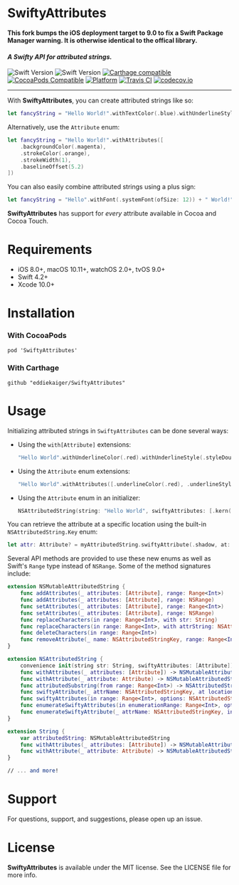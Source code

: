 # SwiftyAttributes

**This fork bumps the iOS deployment target to 9.0 to fix a Swift Package Manager warning. It is otherwise identical to the offical library.**

#### *A Swifty API for attributed strings.*

![Swift Version](https://img.shields.io/badge/swift-5-orange.svg?style=flat)
![Swift Version](https://img.shields.io/badge/swift-4.2-orange.svg?style=flat)
[![Carthage compatible](https://img.shields.io/badge/Carthage-compatible-4BC51D.svg?style=flat)](https://github.com/Carthage/Carthage)
[![CocoaPods Compatible](https://img.shields.io/cocoapods/v/SwiftyAttributes.svg)](https://img.shields.io/cocoapods/v/SwiftyAttributes.svg)
[![Platform](https://img.shields.io/cocoapods/p/SwiftyAttributes.svg?style=flat)](http://cocoapods.org/pods/SwiftyAttributes)
[![Travis CI](https://travis-ci.org/eddiekaiger/SwiftyAttributes.svg?branch=master)](https://travis-ci.org/eddiekaiger/SwiftyAttributes.svg?branch=master)
[![codecov.io](http://codecov.io/github/eddiekaiger/SwiftyAttributes/coverage.svg?branch=master)](http://codecov.io/github/eddiekaiger/SwiftyAttributes/coverage.svg?branch=master)

---

With **SwiftyAttributes**, you can create attributed strings like so:

````swift
let fancyString = "Hello World!".withTextColor(.blue).withUnderlineStyle(.styleSingle)
````

Alternatively, use the `Attribute` enum:
````swift
let fancyString = "Hello World!".withAttributes([
    .backgroundColor(.magenta),
    .strokeColor(.orange),
    .strokeWidth(1),
    .baselineOffset(5.2)
])
````

You can also easily combine attributed strings using a plus sign:

````swift
let fancyString = "Hello".withFont(.systemFont(ofSize: 12)) + " World!".withFont(.systemFont(ofSize: 18))
````

**SwiftyAttributes** has support for *every* attribute available in Cocoa and Cocoa Touch.

# Requirements

* iOS 8.0+, macOS 10.11+, watchOS 2.0+, tvOS 9.0+
* Swift 4.2+
* Xcode 10.0+

# Installation

### With CocoaPods

`pod 'SwiftyAttributes'`

### With Carthage

`github "eddiekaiger/SwiftyAttributes"`

# Usage

Initializing attributed strings in `SwiftyAttributes` can be done several ways:

- Using the `with[Attribute]` extensions:
    ````swift
    "Hello World".withUnderlineColor(.red).withUnderlineStyle(.styleDouble)
    ````

- Using the `Attribute` enum extensions:
    ````swift
    "Hello World".withAttributes([.underlineColor(.red), .underlineStyle(.styleDouble)])
    ````

- Using the `Attribute` enum in an initializer:
    ````swift
    NSAttributedString(string: "Hello World", swiftyAttributes: [.kern(5), .backgroundColor(.gray)])
    ````
    
You can retrieve the attribute at a specific location using the built-in `NSAttributedString.Key` enum:
````swift
let attr: Attribute? = myAttributedString.swiftyAttribute(.shadow, at: 5)
````

Several API methods are provided to use these new enums as well as Swift's `Range` type instead of `NSRange`. Some of the method signatures include:

````swift
extension NSMutableAttributedString {
    func addAttributes(_ attributes: [Attribute], range: Range<Int>)
    func addAttributes(_ attributes: [Attribute], range: NSRange)
    func setAttributes(_ attributes: [Attribute], range: Range<Int>)
    func setAttributes(_ attributes: [Attribute], range: NSRange)
    func replaceCharacters(in range: Range<Int>, with str: String)
    func replaceCharacters(in range: Range<Int>, with attrString: NSAttributedString)
    func deleteCharacters(in range: Range<Int>)
    func removeAttribute(_ name: NSAttributedStringKey, range: Range<Int>)
}

extension NSAttributedString {
    convenience init(string str: String, swiftyAttributes: [Attribute])
    func withAttributes(_ attributes: [Attribute]) -> NSMutableAttributedString
    func withAttribute(_ attribute: Attribute) -> NSMutableAttributedString
    func attributedSubstring(from range: Range<Int>) -> NSAttributedString
    func swiftyAttribute(_ attrName: NSAttributedStringKey, at location: Int, effectiveRange range: NSRangePointer? = nil) -> Attribute?
    func swiftyAttributes(in range: Range<Int>, options: NSAttributedString.EnumerationOptions = []) -> [([Attribute], Range<Int>)]
    func enumerateSwiftyAttributes(in enumerationRange: Range<Int>, options: NSAttributedString.EnumerationOptions = [], using block: (_ attrs: [Attribute], _ range: Range<Int>, _ stop: UnsafeMutablePointer<ObjCBool>) -> Void)
    func enumerateSwiftyAttribute(_ attrName: NSAttributedStringKey, in enumerationRange: Range<Int>, options: NSAttributedString.EnumerationOptions = [], using block: (_ value: Any?, _ range: Range<Int>, _ stop: UnsafeMutablePointer<ObjCBool>) -> Void)
}

extension String {
    var attributedString: NSMutableAttributedString
    func withAttributes(_ attributes: [Attribute]) -> NSMutableAttributedString
    func withAttribute(_ attribute: Attribute) -> NSMutableAttributedString
}

// ... and more!

````

# Support

For questions, support, and suggestions, please open up an issue.

# License

**SwiftyAttributes** is available under the MIT license. See the LICENSE file for more info.
